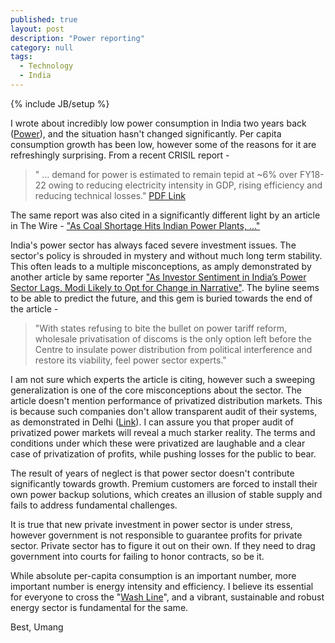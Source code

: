 ```yaml
---
published: true 
layout: post
description: "Power reporting"
category: null
tags: 
  - Technology
  - India
---
```

{% include JB/setup %}
<p></p>

I wrote about incredibly low power consumption in India two years back ([Power](http://umangsaini.in/2015/10/power/)), and the situation hasn't changed significantly. Per capita consumption growth has been low, however some of the reasons for it are refreshingly surprising. From a recent CRISIL report - 


>" ... demand for power is estimated to remain tepid at ~6% over FY18-22 owing to reducing electricity intensity in GDP, rising efficiency and reducing technical losses." [PDF Link](https://crisil.com/Ratings/Brochureware/News/bleak-revival-prospects-for-21-GW-stressed-assets.pdf)


The same report was also cited in a significantly different light by an article in The Wire - ["As Coal Shortage Hits Indian Power Plants, ..."](https://thewire.in/189023/coal-shortage-hits-indian-power-plants-ministry-starts-micromanaging-allocation/)

India's power sector has always faced severe investment issues. The sector's policy is shrouded in mystery and without much long term stability. This often leads to a multiple misconceptions, as amply demonstrated by another article by same reporter ["As Investor Sentiment in India’s Power Sector Lags, Modi Likely to Opt for Change in Narrative"](https://thewire.in/187675/investor-sentiment-indias-power-sector-lags-modi-likely-opt-change-narrative/). The byline seems to be able to predict the future, and this gem is buried towards the end of the article  -


>"With states refusing to bite the bullet on power tariff reform, wholesale privatisation of discoms is the only option left before the Centre to insulate power distribution from political interference and restore its viability, feel power sector experts."


I am not sure which experts the article is citing, however such a sweeping generalization is one of the core misconceptions about the sector. The article doesn't mention performance of privatized distribution markets. This is because such companies don't allow transparent audit of their systems, as demonstrated in Delhi ([Link](http://www.news18.com/news/india/blow-for-arvind-kejriwal-government-delhi-high-court-rules-against-cag-audit-of-discoms-1158298.html)). I can assure you that proper audit of privatized power markets will reveal a much starker reality. The terms and conditions under which these were privatized are laughable and a clear case of privatization of profits, while pushing losses for the public to bear. 

The result of years of neglect is that power sector doesn't contribute significantly towards growth. Premium customers are forced to  install their own power backup solutions, which creates an illusion of stable supply and fails to address fundamental challenges.

It is true that new private investment in power sector is under stress, however government is not responsible to guarantee profits for private sector. Private sector has to figure it out on their own. If they need to drag government into courts for failing to honor contracts, so be it.

While absolute per-capita consumption is an important number, more important number is energy intensity and efficiency. I believe its essential for everyone to cross the "[Wash Line](http://umangsaini.in/2012/10/line/)", and a vibrant, sustainable and robust energy sector is fundamental for the same.


Best, Umang

